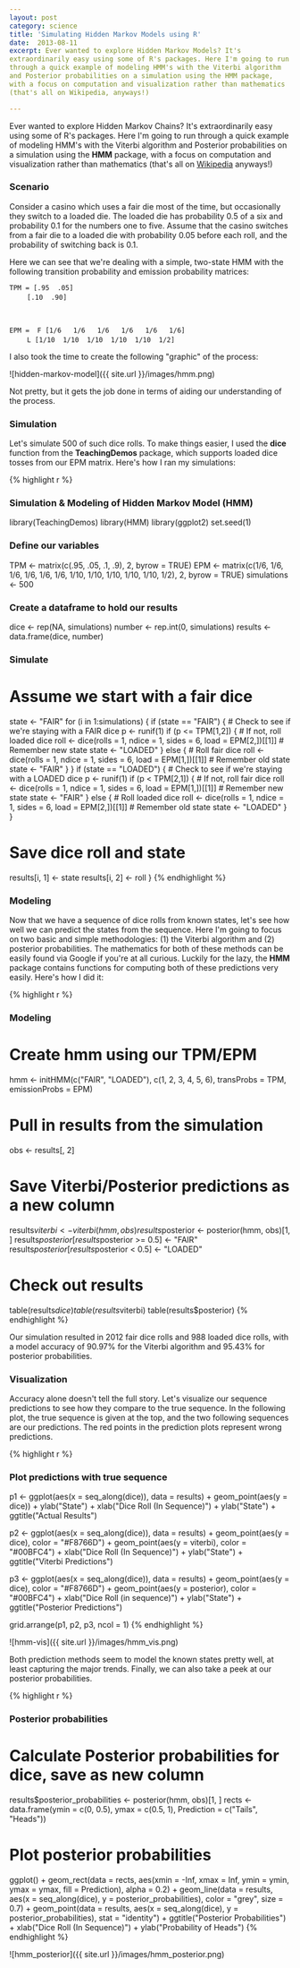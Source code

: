 ```yaml
---
layout: post
category: science
title: 'Simulating Hidden Markov Models using R'
date:  2013-08-11
excerpt: Ever wanted to explore Hidden Markov Models? It's
extraordinarily easy using some of R's packages. Here I'm going to run
through a quick example of modeling HMM's with the Viterbi algorithm
and Posterior probabilities on a simulation using the HMM package,
with a focus on computation and visualization rather than mathematics
(that's all on Wikipedia, anyways!)

---
```

Ever wanted to explore Hidden Markov Chains? It's extraordinarily easy using some of R's packages. Here I'm going to run through a quick example of modeling HMM's with the Viterbi algorithm and Posterior probabilities on a simulation using the __HMM__ package, with a focus on computation and visualization rather than mathematics (that's all on [Wikipedia](http://en.wikipedia.org/wiki/Hidden_Markov_model) anyways!)


### Scenario ###
Consider a casino which uses a fair die most of the time, but occasionally they switch to a loaded die. The loaded die has probability 0.5 of a six and probability 0.1 for the numbers one to five. Assume that the casino switches from a fair die to a loaded die with probability 0.05 before each roll, and the probability of switching back is 0.1.

Here we can see that we're dealing with a simple, two-state HMM with the following transition probability and emission probability matrices:

`TPM = [.95  .05]` <br />
       &nbsp;&nbsp;&nbsp;&nbsp;&nbsp;&nbsp;&nbsp;&nbsp;`[.10  .90]`
	   
<br />

`EPM =  F [1/6   1/6   1/6   1/6   1/6   1/6]` <br />
       &nbsp;&nbsp;&nbsp;&nbsp;&nbsp;&nbsp;&nbsp;&nbsp;`L [1/10  1/10  1/10  1/10  1/10  1/2]`

I also took the time to create the following "graphic" of the process:

![hidden-markov-model]({{ site.url }}/images/hmm.png)

Not pretty, but it gets the job done in terms of aiding our understanding of the process. 

### Simulation ###
Let's simulate 500 of such dice rolls. To make things easier, I used the __dice__ function from the __TeachingDemos__ package, which supports loaded dice tosses from our EPM matrix. Here's how I ran my simulations:

{% highlight r %}
### Simulation & Modeling of Hidden Markov Model (HMM)
library(TeachingDemos)
library(HMM)
library(ggplot2)
set.seed(1)

### Define our variables
TPM <- matrix(c(.95, .05, 
                .1, .9), 2, byrow = TRUE)
EPM <- matrix(c(1/6, 1/6, 1/6, 1/6, 1/6, 1/6,
                1/10, 1/10, 1/10, 1/10, 1/10, 1/2), 2, byrow = TRUE)
simulations <- 500

### Create a dataframe to hold our results
dice <- rep(NA, simulations)
number <- rep.int(0, simulations)
results <- data.frame(dice, number)

### Simulate
# Assume we start with a fair dice
state <- "FAIR"
for (i in 1:simulations) {
  if (state == "FAIR") {
    # Check to see if we're staying with a FAIR dice
    p <- runif(1)
    if (p <= TPM[1,2]) {
      # If not, roll loaded dice
      roll <- dice(rolls = 1, ndice = 1, sides = 6, load = EPM[2,])[[1]]
      # Remember new state
      state <- "LOADED"
    }
    else {
      # Roll fair dice
      roll <- dice(rolls = 1, ndice = 1, sides = 6, load = EPM[1,])[[1]]
      # Remember old state
      state <- "FAIR"
    }
  }
  if (state == "LOADED") {
    # Check to see if we're staying with a LOADED dice
    p <- runif(1)
    if (p < TPM[2,1]) {
      # If not, roll fair dice
      roll <- dice(rolls = 1, ndice = 1, sides = 6, load = EPM[1,])[[1]]
      # Remember new state
      state <- "FAIR"
    }
    else {
      # Roll loaded dice
      roll <- dice(rolls = 1, ndice = 1, sides = 6, load = EPM[2,])[[1]]
      # Remember old state
      state <- "LOADED"
    }
  }
  # Save dice roll and state
  results[i, 1] <- state
  results[i, 2] <- roll
}
{% endhighlight %}

### Modeling ###
Now that we have a sequence of dice rolls from known states, let's see how well we can predict the states from the sequence. Here I'm going to focus on two basic and simple methodologies: (1) the Viterbi algorithm and (2) posterior probabilities. The mathematics for both of these methods can be easily found via Google if you're at all curious. Luckily for the lazy, the __HMM__ package contains functions for computing both of these predictions very easily. Here's how I did it:

{% highlight r %}
### Modeling
# Create hmm using our TPM/EPM
hmm <- initHMM(c("FAIR", "LOADED"), c(1, 2, 3, 4, 5, 6),
               transProbs = TPM, emissionProbs = EPM)
# Pull in results from the simulation
obs <- results[, 2]
# Save Viterbi/Posterior predictions as a new column
results$viterbi <- viterbi(hmm, obs)
results$posterior <- posterior(hmm, obs)[1, ]
results$posterior[results$posterior >= 0.5] <- "FAIR"
results$posterior[results$posterior < 0.5] <- "LOADED"
# Check out results
table(results$dice)
table(results$viterbi)
table(results$posterior)
{% endhighlight %}

Our simulation resulted in 2012 fair dice rolls and 988 loaded dice rolls, with a model accuracy of 90.97% for the Viterbi algorithm and 95.43% for posterior probabilities. 

### Visualization ###
Accuracy alone doesn't tell the full story. Let's visualize our sequence predictions to see how they compare to the true sequence. In the following plot, the true sequence is given at the top, and the two following sequences are our predictions. The red points in the prediction plots represent wrong predictions.


{% highlight r %}
### Plot predictions with true sequence
p1 <- ggplot(aes(x = seq_along(dice)), data = results) +
      geom_point(aes(y = dice)) + 
      ylab("State") + xlab("Dice Roll (In Sequence)") + ylab("State") +
      ggtitle("Actual Results")

p2 <- ggplot(aes(x = seq_along(dice)), data = results) +
        geom_point(aes(y = dice), color = "#F8766D") + 
        geom_point(aes(y = viterbi), color = "#00BFC4") +
        xlab("Dice Roll (In Sequence)") + ylab("State") +
        ggtitle("Viterbi Predictions")

p3 <- ggplot(aes(x = seq_along(dice)), data = results) +
      geom_point(aes(y = dice), color = "#F8766D") + 
      geom_point(aes(y = posterior), color = "#00BFC4") +
      xlab("Dice Roll (in sequence)") + ylab("State") +
      ggtitle("Posterior Predictions")

grid.arrange(p1, p2, p3, ncol = 1)
{% endhighlight %}

![hmm-vis]({{ site.url }}/images/hmm_vis.png)

Both prediction methods seem to model the known states pretty well, at least capturing the major trends. Finally, we can also take a peek at our posterior probabilities. 

{% highlight r %}
### Posterior probabilities
# Calculate Posterior probabilities for dice, save as new column
results$posterior_probabilities <- posterior(hmm, obs)[1, ]
rects <- data.frame(ymin = c(0, 0.5), ymax = c(0.5, 1), Prediction = c("Tails", "Heads"))
# Plot posterior probabilities
ggplot() + 
  geom_rect(data = rects, aes(xmin = -Inf, xmax = Inf, ymin = ymin, ymax = ymax, fill = Prediction), alpha = 0.2) +
  geom_line(data = results, aes(x = seq_along(dice), y = posterior_probabilities), color = "grey", size = 0.7) +
  geom_point(data = results, aes(x = seq_along(dice), y = posterior_probabilities), stat = "identity") +
  ggtitle("Posterior Probabilities") +
  xlab("Dice Roll (In Sequence)") + 
  ylab("Probability of Heads")
{% endhighlight %}

![hmm_posterior]({{ site.url }}/images/hmm_posterior.png)

